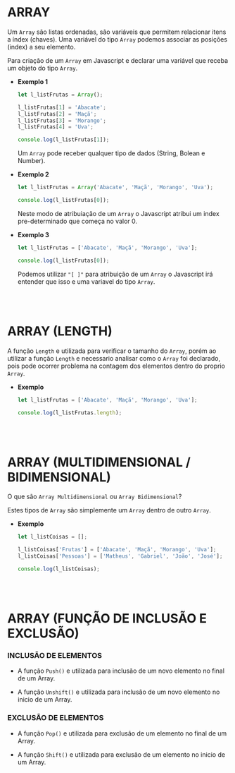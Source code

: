 # ARRAY

Um `Array` são listas ordenadas, são variáveis que permitem relacionar itens a índex (chaves). Uma variável do tipo `Array` podemos associar as posições (index) a seu elemento.

Para criação de um `Array` em Javascript e declarar uma variável que receba um objeto do tipo `Array`.

* **Exemplo 1**

  ```js
  let l_listFrutas = Array();

  l_listFrutas[1] = 'Abacate';
  l_listFrutas[2] = 'Maçã';
  l_listFrutas[3] = 'Morango';
  l_listFrutas[4] = 'Uva';

  console.log(l_listFrutas[1]);
  ```

  Um `Array` pode receber qualquer tipo de dados (String, Bolean e Number).

* **Exemplo 2**

  ```js
  let l_listFrutas = Array('Abacate', 'Maçã', 'Morango', 'Uva');

  console.log(l_listFrutas[0]);
  ```

  Neste modo de atribuiação de um `Array` o Javascript atribui um index pre-determinado que começa no valor 0.

* **Exemplo 3**

  ```js
  let l_listFrutas = ['Abacate', 'Maçã', 'Morango', 'Uva'];

  console.log(l_listFrutas[0]);
  ```

  Podemos utilizar `"[ ]"` para atribuição de um `Array` o Javascript irá entender que isso e uma variavel do tipo `Array`.

<br><br>

# ARRAY (LENGTH)
A função `Length` e utilizada para verificar o tamanho do `Array`, porém ao utilizar a função `Length` e necessario analisar como o `Array` foi declarado, pois pode ocorrer problema na contagem dos elementos dentro do proprio `Array`.

* **Exemplo**
  ```js
  let l_listFrutas = ['Abacate', 'Maçã', 'Morango', 'Uva'];

  console.log(l_listFrutas.length);
  ```

<br><br>

# ARRAY (MULTIDIMENSIONAL / BIDIMENSIONAL)
O que são `Array Multidimensional` ou `Array Bidimensional`?

Estes tipos de `Array` são simplemente um `Array` dentro de outro `Array`.

* **Exemplo**
  ```js
  let l_listCoisas = [];

  l_listCoisas['Frutas'] = ['Abacate', 'Maçã', 'Morango', 'Uva'];
  l_listCoisas['Pessoas'] = ['Matheus', 'Gabriel', 'João', 'José'];

  console.log(l_listCoisas);
  ```


<br><br>

# ARRAY (FUNÇÃO DE INCLUSÃO E EXCLUSÃO)

### INCLUSÃO DE ELEMENTOS
* A função `Push()` e utilizada para inclusão de um novo elemento no final de um Array.

* A função `Unshift()` e utilizada para inclusão de um novo elemento no inicio de um Array.

### EXCLUSÃO DE ELEMENTOS

* A função `Pop()` e utilizada para exclusão de um elemento no final de um Array.

* A função `Shift()` e utilizada para exclusão de um elemento no inicio de um Array.